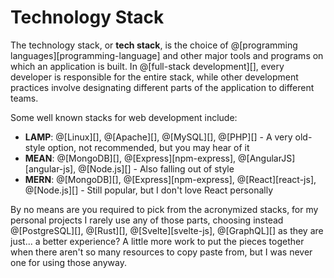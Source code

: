 # Technology Stack

The technology stack, or __tech stack__, is the choice of
@[programming languages][programming-language] and other major tools and programs on
which an application is built. In @[full-stack development][], every developer is
responsible for the entire stack, while other development practices involve designating
different parts of the application to different teams.

Some well known stacks for web development include:
*   __LAMP__: @[Linux][], @[Apache][], @[MySQL][], @[PHP][] - A very old-style option, not recommended, but you may hear of it
*   __MEAN__: @[MongoDB][], @[Express][npm-express], @[AngularJS][angular-js], @[Node.js][] - Also falling out of style
*   __MERN__: @[MongoDB][], @[Express][npm-express], @[React][react-js], @[Node.js][] - Still popular, but I don't love React personally

By no means are you required to pick from the acronymized stacks, for my personal projects
I rarely use any of those parts, choosing instead @[PostgreSQL][], @[Rust][], @[Svelte][svelte-js],
@[GraphQL][] as they are just... a better experience? A little more work to put the
pieces together when there aren't so many resources to copy paste from, but I was never
one for using those anyway.
